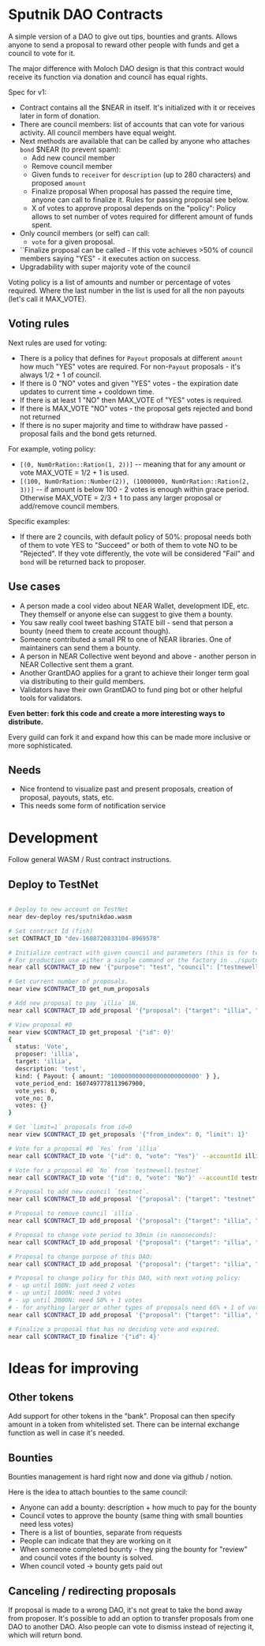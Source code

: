 # Sputnik DAO Contracts

A simple version of a DAO to give out tips, bounties and grants.
Allows anyone to send a proposal to reward other people with funds and get a council to vote for it.

The major difference with Moloch DAO design is that this contract would receive its function via donation and council has equal rights.

Spec for v1:
 - Contract contains all the $NEAR in itself. It's initialized with it or receives later in form of donation.
 - There are council members: list of accounts that can vote for various activity. All council members have equal weight.
 - Next methods are available that can be called by anyone who attaches `bond` $NEAR (to prevent spam):
     - Add new council member
     - Remove council member
     - Given funds to `receiver` for `description` (up to 280 characters) and proposed `amount`
     - Finalize proposal
        When proposal has passed the require time, anyone can call to finalize it. Rules for passing proposal see below.
     - X of votes to approve proposal depends on the "policy": Policy allows to set number of votes required for different amount of funds spent.
 - Only council members (or self) can call:
     - `vote` for a given proposal.
 - ``Finalize proposal can be called 
        - If this vote achieves >50% of council members saying "YES" - it executes action on success.
 - Upgradability with super majority vote of the council

Voting policy is a list of amounts and number or percentage of votes required.
Where the last number in the list is used for all the non payouts (let's call it MAX_VOTE).

## Voting rules

Next rules are used for voting:
 - There is a policy that defines for `Payout` proposals at different `amount` how much "YES" votes are required. For non-`Payout` proposals - it's always 1/2 + 1 of council.
 - If there is 0 "NO" votes and given "YES" votes - the expiration date updates to current time + cooldown time.
 - If there is at least 1 "NO" then MAX_VOTE of "YES" votes is required.
 - If there is MAX_VOTE "NO" votes - the proposal gets rejected and bond not returned
 - If there is no super majority and time to withdraw have passed - proposal fails and the bond gets returned.

For example, voting policy:
  - `[(0, NumOrRation::Ration(1, 2))]` -- meaning that for any amount or vote MAX_VOTE = 1/2 + 1 is used.
  - `[(100, NumOrRation::Number(2)), (10000000, NumOrRation::Ration(2, 3))]` -- if amount is below 100 - 2 votes is enough within grace period. Otherwise MAX_VOTE = 2/3 + 1 to pass any larger proposal or add/remove council members.  

Specific examples:
  - If there are 2 councils, with default policy of 50%: proposal needs both of them to vote YES to "Succeed" or both of them to vote NO to be "Rejected". If they vote differently, the vote will be considered "Fail" and `bond` will be returned back to proposer. 

## Use cases

 - A person made a cool video about NEAR Wallet, development IDE, etc. They themself or anyone else can suggest to give them a bounty.
 - You saw really cool tweet bashing STATE bill - send that person a bounty (need them to create account though).
 - Someone contributed a small PR to one of NEAR libraries. One of maintainers can send them a bounty.
 - A person in NEAR Collective went beyond and above - another person in NEAR Collective sent them a grant.
 - Another GrantDAO applies for a grant to achieve their longer term goal via distributing to their guild members.
 - Validators have their own GrantDAO to fund ping bot or other helpful tools for validators. 

**Even better: fork this code and create a more interesting ways to distribute.**

Every guild can fork it and expand how this can be made more inclusive or more sophisticated.

## Needs

 - Nice frontend to visualize past and present proposals, creation of proposal, payouts, stats, etc.
 - This needs some form of notification service

# Development

Follow general WASM / Rust contract instructions.

## Deploy to TestNet

```bash

# Deploy to new account on TestNet
near dev-deploy res/sputnikdao.wasm

# Set contract Id (fish)
set CONTRACT_ID "dev-1608720833104-8969578"

# Initialize contract with given council and parameters (this is for testing, where you stil have access key to the contract).
# For production use either a single command or the factory in ../sputnikdao-factory 
near call $CONTRACT_ID new '{"purpose": "test", "council": ["testmewell.testnet", "illia"], "bond": "1000000000000000000000000", "vote_period": "1800000000000", "grace_period": "1800000000000"}' --accountId $CONTRACT_ID

# Get current number of proposals.
near view $CONTRACT_ID get_num_proposals

# Add new proposal to pay `illia` 1N. 
near call $CONTRACT_ID add_proposal '{"proposal": {"target": "illia", "description": "test", "kind": {"type": "Payout", "amount": "1000000000000000000000000"}}}' --accountId=illia --amount 1

# View proposal #0
near view $CONTRACT_ID get_proposal '{"id": 0}'
{
  status: 'Vote',
  proposer: 'illia',
  target: 'illia',
  description: 'test',
  kind: { Payout: { amount: '1000000000000000000000000' } },
  vote_period_end: 1607497778113967900,
  vote_yes: 0,
  vote_no: 0,
  votes: {}
}

# Get `limit=1` proposals from id=0 
near view $CONTRACT_ID get_proposals '{"from_index": 0, "limit": 1}'

# Vote for a proposal #0 `Yes` from `illia`
near call $CONTRACT_ID vote '{"id": 0, "vote": "Yes"}' --accountId illia

# Vote for a proposal #0 `No` from `testmewell.testnet`
near call $CONTRACT_ID vote '{"id": 0, "vote": "No"}' --accountId testmewell.testnet

# Proposal to add new council `testnet`.
near call $CONTRACT_ID add_proposal '{"proposal": {"target": "testnet", "description": "test", "kind": {"type": "NewCouncil"}}}' --accountId=illia --amount 1

# Proposal to remove council `illia`.
near call $CONTRACT_ID add_proposal '{"proposal": {"target": "illia", "description": "test", "kind": {"type": RemoveCouncil"}}}' --accountId=illia --amount 1

# Proposal to change vote period to 30min (in nanoseconds):
near call $CONTRACT_ID add_proposal '{"proposal": {"target": "illia", "description": "test", "kind": {"type": "ChangeVotePeriod", "vote_period": "1800000000000"}}}' --accountId=illia --amount 1

# Proposal to change purpose of this DAO:
near call $CONTRACT_ID add_proposal '{"proposal": {"target": "illia", "description": "test", "kind": {"type": "ChangePurpose", "purpose": "test me well"}}}' --accountId=illia --amount 1

# Proposal to change policy for this DAO, with next voting policy:
# - up until 100N: just need 2 votes
# - up until 1000N: need 3 votes
# - up until 2000N: need 50% + 1 votes
# - for anything larger or other types of proposals need 66% + 1 of votes
near call $CONTRACT_ID add_proposal '{"proposal": {"target": "illia", "description": "test", "kind": {"type": "ChangePolicy", "policy": [{"max_amount": "100", "votes": 2}, {"max_amount": "1000", "votes": 3}, {"max_amount": "2000", "votes": [1, 2]}, {"max_amount": "10000000", "votes": [2, 3]}]}}}' --accountId=illia --amount 1

# Finalize a proposal that has no deciding vote and expired.
near call $CONTRACT_ID finalize '{"id": 4}'
```

# Ideas for improving

## Other tokens

Add support for other tokens in the "bank".
Proposal can then specify amount in a token from whitelisted set.
There can be internal exchange function as well in case it's needed.

## Bounties

Bounties management is hard right now and done via github / notion.

Here is the idea to attach bounties to the same council:
 - Anyone can add a bounty: description + how much to pay for the bounty
 - Council votes to approve the bounty (same thing with small bounties need less votes)
 - There is a list of bounties, separate from requests
 - People can indicate that they are working on it
 - When someone completed bounty - they ping the bounty for "review" and council votes if the bounty is solved.
 - When council voted -> bounty gets paid out

## Canceling / redirecting proposals

If proposal is made to a wrong DAO, it's not great to take the bond away from proposer.
It's possible to add an option to transfer proposals from one DAO to another DAO.
Also people can vote to dismiss instead of rejecting it, which will return bond.

